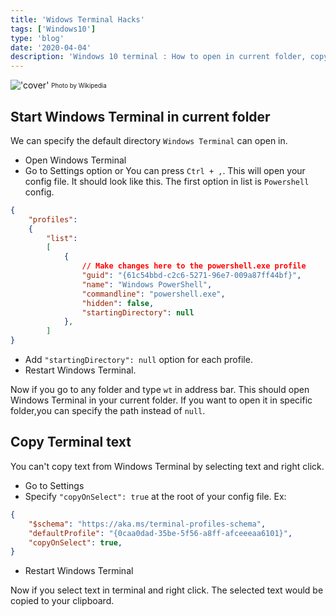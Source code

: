 ```yaml
---
title: 'Widows Terminal Hacks'
tags: ['Windows10']
type: 'blog'
date: '2020-04-04'
description: 'Windows 10 terminal : How to open in current folder, copy text'
---
```

!['cover'](https://upload.wikimedia.org/wikipedia/commons/2/29/Linux_command-line._Bash._GNOME_Terminal._screenshot.png)
<sub><sup>Photo by Wikipedia</sup></sub>


## Start Windows Terminal in current folder
We can specify the default directory `Windows Terminal` can open in.
* Open Windows Terminal
* Go to Settings option or You can press `Ctrl + ,`. This will open your config file.
It should look like this. The first option in list is `Powershell` config.

```json
{
    "profiles":
    {
        "list":
        [
            {
                // Make changes here to the powershell.exe profile
                "guid": "{61c54bbd-c2c6-5271-96e7-009a87ff44bf}",
                "name": "Windows PowerShell",
                "commandline": "powershell.exe",
                "hidden": false,
                "startingDirectory": null
            },
        ]
}
```
* Add `"startingDirectory": null` option for each profile.
* Restart Windows Terminal.

Now if you go to any folder and type `wt` in address bar.  This should open Windows Terminal in your current folder. If you want to open it in specific folder,you can specify the path instead of `null`.

## Copy Terminal text
You can't copy text from Windows Terminal by selecting text and right click.
* Go to Settings
* Specify `"copyOnSelect": true` at the root of your config file.
Ex:
```json
{
    "$schema": "https://aka.ms/terminal-profiles-schema",
    "defaultProfile": "{0caa0dad-35be-5f56-a8ff-afceeeaa6101}",
    "copyOnSelect": true,
}
```
* Restart Windows Terminal

Now if you select text in terminal and right click. The selected text would be copied to your clipboard.